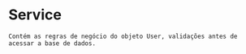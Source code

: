 # Service
    Contém as regras de negócio do objeto User, validações antes de acessar a base de dados.